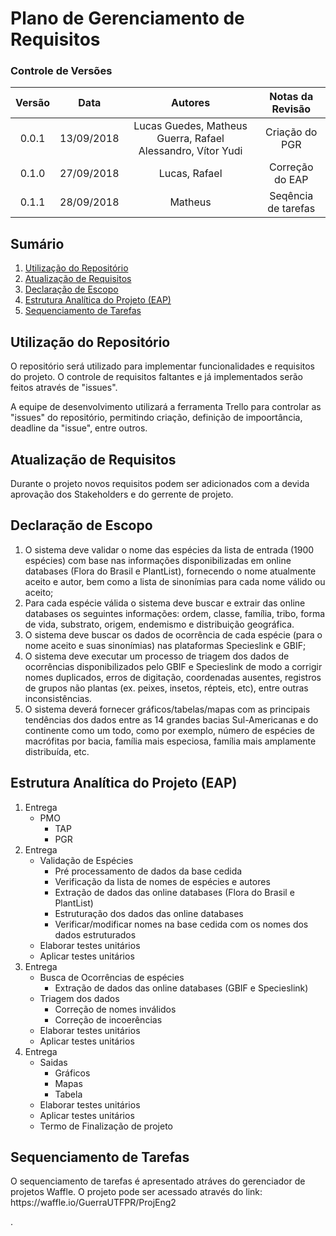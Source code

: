 # Plano de Gerenciamento de Requisitos

### Controle de Versões

| Versão |    Data    |            Autores            |   Notas da Revisão    |
| :----: | :--------: | :---------------------------: | :-------------------: |
| 0.0.1  | 13/09/2018 | Lucas Guedes, Matheus Guerra, Rafael Alessandro, Vítor Yudi | Criação do PGR |
| 0.1.0  |27/09/2018  | Lucas, Rafael                                      | Correção do EAP|
| 0.1.1  |28/09/2018  | Matheus                                      | Seqência de tarefas|

## Sumário

1. [Utilização do Repositório](#desc)
2. [Atualização de Requisitos](#req)
3. [Declaração de Escopo](#escopo)
4. [Estrutura Analítica do Projeto (EAP)](#eap)
5. [Sequenciamento de Tarefas](#seq)

<div id='desc' />

## Utilização do Repositório
<div id='desc' />
O repositório será utilizado para implementar funcionalidades e requisitos do projeto. O controle de requisitos faltantes e já implementados serão feitos através de "issues".

A equipe de desenvolvimento utilizará a ferramenta Trello para controlar as "issues" do repositório, permitindo criação, definição de impoortância, deadline da "issue", entre outros.



## Atualização de Requisitos
<div id='req' />
Durante o projeto novos requisitos podem ser adicionados com a devida aprovação dos Stakeholders e do gerrente de projeto.


 
## Declaração de Escopo
<div id='escopo' />

1. O sistema deve validar o nome das espécies da lista de entrada (1900 espécies) com base nas informações disponibilizadas em online databases (Flora do Brasil e PlantList), fornecendo o nome atualmente aceito e autor, bem como a lista de sinonímias para cada nome válido ou aceito;
2. Para cada espécie válida o sistema deve buscar e extrair das online databases os seguintes informações: ordem, classe, família, tribo, forma de vida, substrato, origem, endemismo e distribuição geográfica.
3. O sistema deve buscar os dados de ocorrência de cada espécie (para o nome aceito e suas sinonímias) nas plataformas Specieslink e GBIF;
4. O sistema deve executar um processo de triagem dos dados de ocorrências disponibilizados pelo GBIF e Specieslink de modo a corrigir nomes duplicados, erros de digitação, coordenadas ausentes, registros de grupos não plantas (ex. peixes, insetos, répteis, etc), entre outras inconsistências. 
5. O sistema deverá fornecer gráficos/tabelas/mapas com as principais tendências dos dados entre as 14 grandes bacias Sul-Americanas e do continente como um todo, como por exemplo, número de espécies de macrófitas por bacia, família mais especiosa, família mais amplamente distribuída, etc. 


## Estrutura Analítica do Projeto (EAP)
<div id='eap' />

1. Entrega
   * PMO
      * TAP
      * PGR
2. Entrega
   * Validação de Espécies
      * Pré processamento de dados da base cedida
      * Verificação da lista de nomes de espécies e autores
      * Extração de dados das online databases (Flora do Brasil e PlantList)
      * Estruturação dos dados das online databases
      * Verificar/modificar nomes na base cedida com os nomes dos dados estruturados
   * Elaborar testes unitários
   * Aplicar testes unitários
3. Entrega
   * Busca de Ocorrências de espécies
      * Extração de dados das online databases (GBIF e Specieslink)
   * Triagem dos dados
      * Correção de nomes inválidos
      * Correção de incoerências
   * Elaborar testes unitários
   * Aplicar testes unitários
4. Entrega
   * Saidas
      * Gráficos
      * Mapas
      * Tabela
   * Elaborar testes unitários
   * Aplicar testes unitários
   * Termo de Finalização de projeto
   
   
## Sequenciamento de Tarefas
<div id='seq' />

<p>O sequenciamento de tarefas é apresentado atráves do gerenciador de projetos Waffle. O projeto pode ser acessado através do link: https://waffle.io/GuerraUTFPR/ProjEng2 </p>.
